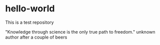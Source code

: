 # hello-world
This is a test repository

"Knowledge through science is the only true path to freedom." unknown author after a couple of beers
